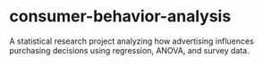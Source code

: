 # consumer-behavior-analysis
A statistical research project analyzing how advertising influences purchasing decisions using regression, ANOVA, and survey data.
